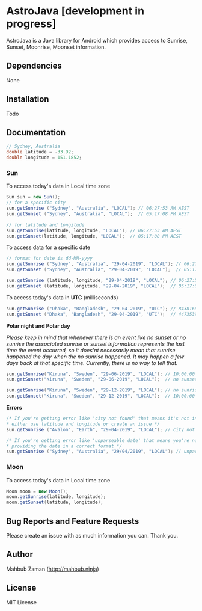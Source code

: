 # AstroJava [development in progress]

AstroJava is a Java library for Android which provides access to Sunrise, Sunset, Moonrise, Moonset information.

## Dependencies
None
## Installation
Todo

## Documentation

```java
// Sydney, Australia
double latitude = -33.92;
double longitude = 151.1852;
```
### Sun 
To access today's data in Local time zone
```java
Sun sun = new Sun();
// for a specific city
sun.getSunrise ("Sydney", "Australia", "LOCAL"); // 06:27:53 AM AEST
sun.getSunset ("Sydney", "Australia", "LOCAL");  // 05:17:08 PM AEST

// for latitude and longitude
sun.getSunrise(latitude, longitude, "LOCAL"); // 06:27:53 AM AEST
sun.getSunset(latitude, longitude, "LOCAL");  // 05:17:08 PM AEST
```
To access data for a specific date
```java
// format for date is dd-MM-yyyy
sun.getSunrise ("Sydney", "Australia", "29-04-2019", "LOCAL"); // 06:27:53 AM AEST
sun.getSunset ("Sydney", "Australia", "29-04-2019", "LOCAL");  // 05:17:08 PM AEST

sun.getSunrise (latitude, longitude, "29-04-2019", "LOCAL"); // 06:27:53 AM AEST
sun.getSunset (latitude, longitude, "29-04-2019", "LOCAL");  // 05:17:08 PM AEST
```

To access today's data in **UTC** (milliseconds)
```java
sun.getSunrise ("Dhaka", "Bangladesh", "29-04-2019", "UTC"); // 84381667
sun.getSunset ("Dhaka", "Bangladesh", "29-04-2019", "UTC");  // 44735390 
```

**Polar night and Polar day**

*Please keep in mind that whenever there is an event like no sunset or
no sunrise the associated sunrise or sunset information represents
the last time the event occurred, so it does'nt necessarily mean that
sunrise happened the day when the no sunrise happened. It may happen a few days
back at that specific time. Currently, there is no way to tell that.*
```java
sun.getSunrise("Kiruna", "Sweden", "29-06-2019", "LOCAL"); // 10:00:00 AM AEST
sun.getSunset("Kiruna", "Sweden", "29-06-2019", "LOCAL");  // no sunset

sun.getSunrise("Kiruna", "Sweden", "29-12-2019", "LOCAL"); // no sunrise
sun.getSunset("Kiruna", "Sweden", "29-12-2019", "LOCAL");  // 10:00:00 AM AEST
```

**Errors**
```java
/* If you're getting error like 'city not found' that means it's not in the city list
* either use latitude and longitude or create an issue */
sun.getSunrise ("Avalon", "Earth", "29-04-2019", "LOCAL"); // city not found

/* If you're getting error like 'unparseable date' that means you're not
* providing the date in a correct format */
sun.getSunrise ("Sydney", "Australia", "29/04/2019", "LOCAL"); // unparseable date
```

### Moon
To access today's data in Local time zone
```java
Moon moon = new Moon();
moon.getSunrise(latitude, longitude);
moon.getSunset(latitude, longitude);
```

## Bug Reports and Feature Requests
Please create an issue with as much information you can. Thank you.

## Author
Mahbub Zaman (http://mahbub.ninja)

## License
MIT License